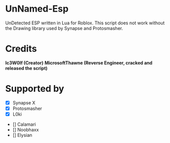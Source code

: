 # UnNamed-Esp
UnDetected ESP written in Lua for Roblox.
This script does not work without the Drawing library used by Synapse and Protosmasher.

# Credits
**Ic3W0lf (Creator)**
**MicrosoftThawne (Reverse Engineer, cracked and released the script)**

# Supported by
- [x] Synapse X
- [x] Protosmasher
- [x] L0ki
- [] Calamari 
- [] Noobhaxx
- [] Elysian
